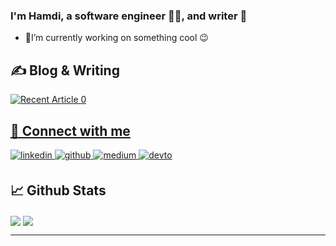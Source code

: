 ### I'm Hamdi, a software engineer 👨‍💻, and writer 📝
  - 🔭I’m currently working on something cool 😉  

## ✍ Blog & Writing  
<!-- BLOG-POST-LIST:START -->  
<a target="_blank" href="https://github-readme-medium-recent-article.vercel.app/medium/@hamdi-bouallegue/0"><img src="https://github-readme-medium-recent-article.vercel.app/medium/@hamdi-bouallegue/0" alt="Recent Article 0"> 

<!-- BLOG-POST-LIST:END -->  

## 🔗 Connect with me  
<div >
<a href="https://www.linkedin.com/in/hamdi-bouallegue-810054151/" target="_blank">
<img src=https://img.shields.io/badge/linkedin-%231E77B5.svg?&style=for-the-badge&logo=linkedin&logoColor=white alt=linkedin style="margin-bottom: 5px;" />
</a>
<a href="https://github.com/HamdiBouallegue" target="_blank">
<img src=https://img.shields.io/badge/github-%2324292e.svg?&style=for-the-badge&logo=github&logoColor=white alt=github style="margin-bottom: 5px;" />
</a>
<a href="https://hamdi-bouallegue.medium.com/" target="_blank">
<img src=https://img.shields.io/badge/medium-%23292929.svg?&style=for-the-badge&logo=medium&logoColor=white alt=medium style="margin-bottom: 5px;" />
</a>
<a href="https://dev.to/hamdibouallegue" target="_blank">
<img src=https://img.shields.io/badge/dev.to-%2308090A.svg?&style=for-the-badge&logo=dev.to&logoColor=white alt=devto style="margin-bottom: 5px;" />
</a>  
</div>  
  
## 📈 Github Stats  
<div>
  <img align="center" src="https://github-readme-stats.vercel.app/api/top-langs/?username=HamdiBouallegue&layout=compact" />
  <img align="center" src="https://github-readme-stats.vercel.app/api?username=HamdiBouallegue&show_icons=true&count_private=true&hide_border=true" align="center" /> 
</div>





----
